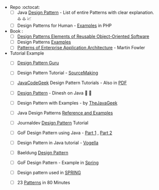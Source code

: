 + Repo :octocat:
	- [ ] Java [Design Pattern](https://github.com/iluwatar/java-design-patterns) - List of entire Patterns with clear explanation. :hotsprings: :hotsprings: :chart_with_upwards_trend:
	- [ ] Design Patterns for Human - [Examples](https://github.com/kamranahmedse/design-patterns-for-humans) in PHP

+ Book :
	- [ ] [Design Patterns Elements of Reusable Object-Oriented Software](http://www.javier8a.com/itc/bd1/articulo.pdf)
	- [ ] Design Patterns [Examples](http://www.cs.uni.edu/~wallingf/teaching/062/sessions/support/pattern-examples.pdf)
	- [ ] [Patterns of Enterprise Application Architecture](https://github.com/Donivr/Books/blob/master/Fowler%2C%20Martin/Patterns%20of%20Enterprise%20Application%20Architecture/Patterns%20of%20Enterprise%20Application%20Architecture%20-%20Martin%20Fowler.pdf) - Martin Fowler

+ Tutorial Example 
	- [ ]  [Design Pattern Guru](https://refactoring.guru/design-patterns)
	- [ ] Design Pattern Tutorial - [SourceMaking](https://sourcemaking.com/design_patterns)
	- [ ] [JavaCodeGeek](https://www.javacodegeeks.com/2015/09/java-design-patterns.html) Design Pattern Tutorials - Also in [PDF](http://enos.itcollege.ee/~jpoial/java/naited/Java-Design-Patterns.pdf)
	- [ ] [Design Pattern](https://www.dineshonjava.com/category/design-pattern/) - Dinesh on Java :hatching_chick: :hatching_chick:
	- [ ] Design Pattern with Examples - by [TheJavaGeek](http://www.thejavageek.com/design-patterns/)
	- [ ] Java Design Patterns [Reference and Examples](http://www.fluffycat.com/Java-Design-Patterns/)
	- [ ] Journaldev [Design Pattern](https://www.journaldev.com/1827/java-design-patterns-example-tutorial) Tutorial
	- [ ] GoF Design Pattern using Java - [Part 1](https://dzone.com/articles/gof-design-patterns-using-java-part-1) , [Part 2](https://dzone.com/articles/gof-design-patterns-using-java-02) 

	
	- [ ] Design Pattern in Java tutorial - [Vogella](http://www.vogella.com/tutorials/DesignPatterns/article.html)
	- [ ] Baeldung [Design Pattern](http://www.baeldung.com/?s=design+pattern)


	- [ ] GoF Design Pattern - Example in [Spring](https://springframework.guru/gang-of-four-design-patterns/)


	- [ ] Design pattern used in [SPRING](https://blog.eduonix.com/java-programming-2/learn-design-patterns-used-spring-framework/)

	- [ ] 23	[Patterns](https://www.cs.cmu.edu/~charlie/courses/15-214/2016-spring/slides/24%20-%20All%20the%20GoF%20Patterns.pdf)	in	80	Minutes
